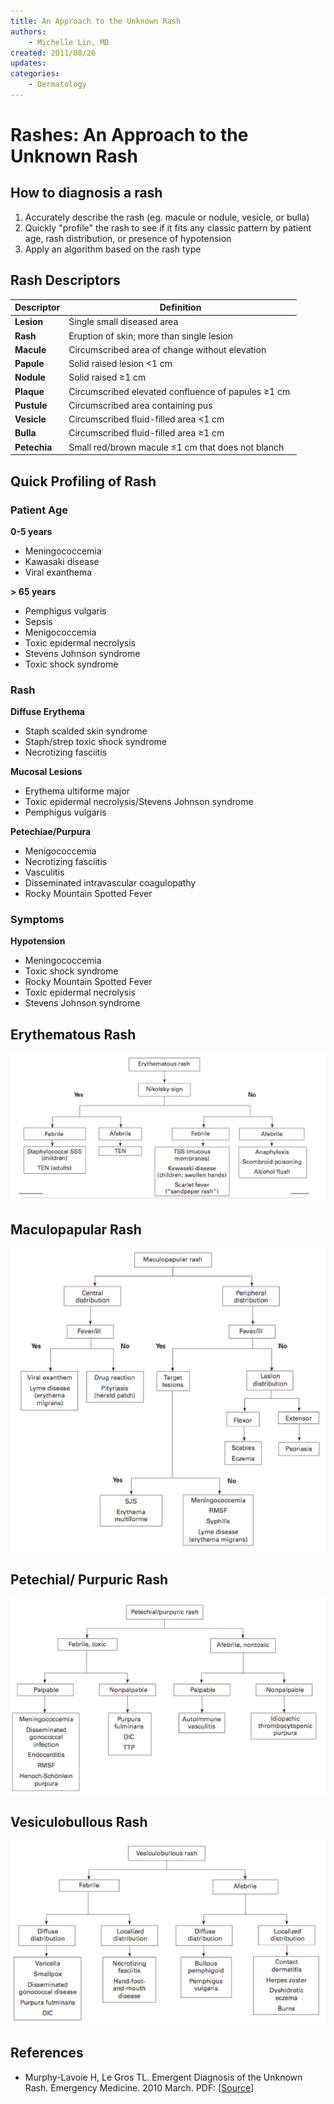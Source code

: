 ```yaml
---
title: An Approach to the Unknown Rash
authors:
    - Michelle Lin, MD
created: 2011/08/26
updates:
categories:
    - Dermatology
---
```


# Rashes: An Approach to the Unknown Rash

## How to diagnosis a rash

1. Accurately describe the rash (eg. macule or nodule, vesicle, or bulla)
2. Quickly "profile" the rash to see if it fits any classic pattern by patient age, rash distribution, or presence of hypotension
3. Apply an algorithm based on the rash type

## Rash Descriptors

| Descriptor   | Definition                                             |
| ------------ | ------------------------------------------------------ |
| **Lesion**   | Single small diseased area                             |
| **Rash**     | Eruption of skin; more than single lesion              |
| **Macule**   | Circumscribed area of change without elevation         |
| **Papule**   | Solid raised lesion &lt;1 cm                           |
| **Nodule**   | Solid raised &ge;1 cm                                  |
| **Plaque**   | Circumscribed elevated confluence of papules &ge;1 cm  |
| **Pustule**  | Circumscribed area containing pus                      |
| **Vesicle**  | Circumscribed fluid-filled area &lt;1 cm               |
| **Bulla**    | Circumscribed fluid-filled area &ge;1 cm               |
| **Petechia** | Small red/brown macule &le;1 cm that does not blanch   |

## Quick Profiling of Rash

### Patient Age

**0-5 years**

- Meningococcemia        
- Kawasaki disease        
- Viral exanthema  

**&gt; 65 years**

- Pemphigus vulgaris
- Sepsis
- Menigococcemia
- Toxic epidermal necrolysis
- Stevens Johnson syndrome
- Toxic shock syndrome  

### Rash

**Diffuse Erythema**

- Staph scalded skin syndrome
- Staph/strep toxic shock syndrome
- Necrotizing fasciitis

**Mucosal Lesions**

- Erythema ultiforme major
- Toxic epidermal necrolysis/Stevens Johnson syndrome
- Pemphigus vulgaris

**Petechiae/Purpura**

- Menigococcemia
- Necrotizing fasciitis
- Vasculitis
- Disseminated intravascular coagulopathy 
- Rocky Mountain Spotted Fever

### Symptoms

**Hypotension**

- Meningococcemia
- Toxic shock syndrome
- Rocky Mountain Spotted Fever
- Toxic epidermal necrolysis
- Stevens Johnson syndrome

## Erythematous Rash

![Erythematous rash workup pathway](media/rash-unknown_image-1.png)

## Maculopapular Rash

![Maculopapular rash workup pathway](media/rash-unknown_image-2.png)

## Petechial/ Purpuric Rash

![Petechial or purpuric rash workup pathway](media/rash-unknown_image-3.png)

## Vesiculobullous Rash

![Vesiculobullous rash workup pathway](media/rash-unknown_image-4.png)

## References

- Murphy-Lavoie H, Le Gros TL. Emergent Diagnosis of the Unknown Rash. Emergency Medicine. 2010 March. PDF: [[Source](http://www.emedmag.com/PDF/042030006.pdf)]
